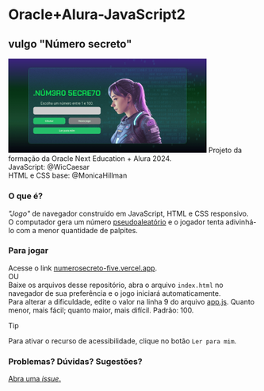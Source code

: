 # Oracle+Alura-JavaScript2
## vulgo "Número secreto"

[<img alt="Clique para jogar" width="400px" src="OracleAluraJavaScript2-WicCaesar.png"/>](https://numerosecreto-five.vercel.app/)
Projeto da formação da Oracle Next Education + Alura 2024.  
JavaScript: @WicCaesar  
HTML e CSS base: @MonicaHillman

### O que é?
*"Jogo"* de navegador construído em JavaScript, HTML e CSS responsivo.  
O computador gera um número [pseudoaleatório](https://pt.wikipedia.org/wiki/Pseudoaleatoriedade) e o jogador tenta adivinhá-lo com a menor quantidade de palpites.

### Para jogar
Acesse o link [numerosecreto-five.vercel.app](https://numerosecreto-five.vercel.app/).  
OU  
Baixe os arquivos desse repositório, abra o arquivo `index.html` no navegador de sua preferência e o jogo iniciará automaticamente.  
Para alterar a dificuldade, edite o valor na linha 9 do arquivo [app.js](app.js). Quanto menor, mais fácil; quanto maior, mais difícil. Padrão: 100.
> [!TIP]
> Para ativar o recurso de acessibilidade, clique no botão `Ler para mim`.

### Problemas? Dúvidas? Sugestões?
[Abra uma *issue*.](https://github.com/WicCaesar/Oracle-Alura-JavaScript2/issues)
